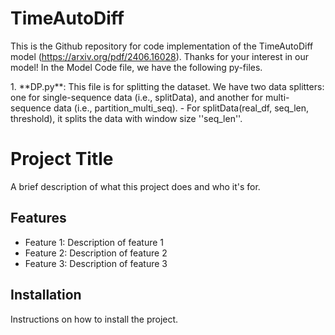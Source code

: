 # TimeAutoDiff
This is the Github repository for code implementation of the TimeAutoDiff model (https://arxiv.org/pdf/2406.16028).
Thanks for your interest in our model! 
In the Model Code file, we have the following py-files.

<p> 1. **DP.py**: This file is for splitting the dataset. We have two data splitters: one for single-sequence data (i.e., splitData), and another for multi-sequence data (i.e., partition_multi_seq).
        - For splitData(real_df, seq_len, threshold), it splits the data with window size ''seq_len''.<br>

# Project Title

A brief description of what this project does and who it's for.

## Features

- Feature 1: Description of feature 1
- Feature 2: Description of feature 2
- Feature 3: Description of feature 3

## Installation

Instructions on how to install the project.

```bash
